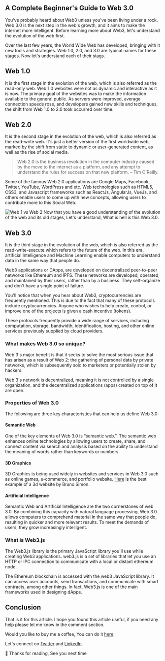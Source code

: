 ## A Complete Beginner's Guide to Web 3.0

You've probably heard about Web3 unless you've been living under a rock. Web 3.0 is the next step in the web's growth, and it aims to make the internet more intelligent. Before learning more about Web3, let's understand the evolution of the web first.  

Over the last few years, the World Wide Web has developed, bringing with it new tools and strategies. Web 1.0, 2.0, and 3.0 are typical names for these stages. Now let's understand each of their stags. 

## Web 1.0 
It is the first stage in the evolution of the web, which is also referred as the read-only web. Web 1.0 websites were not as dynamic and interactive as it is now. The primary goal of the websites was to make the information available to the general public. As servers were improved, average connection speeds rose, and developers gained new skills and techniques, the shift from Web 1.0 to 2.0 took occurred over time.

## Web 2.0
It is the second stage in the evolution of the web, which is also referred as the read-write web. It's just a better version of the first worldwide web, marked by the shift from static to dynamic or user-generated content, as well as the rise of social media.
>  Web 2.0 is the business revolution in the computer industry caused by the move to the internet as a platform, and any attempt to understand the rules for success on that new platform. – Tim O’Reilly.

Some of the famous Web 2.0 applications are Google Maps, Facebook, Twitter, YouTube, WordPress and etc. Web technologies such as HTML5, CSS3, and Javascript frameworks such as ReactJs, AngularJs, VueJs, and others enable users to come up with new concepts, allowing users to contribute more to this Social Web.

![Web 1 vs Web 2](https://cdn.hashnode.com/res/hashnode/image/upload/v1632656487492/qgE_ikRLKu.png)
Now that you have a good understanding of the evolution of the web and its old stages, Let's understand, What is hell is this Web 3.0. 

## Web 3.0
It is the third stage in the evolution of the web, which is also referred as the read-write-execute which refers to the future of the web.  In this era, artificial Intelligence and Machine Learning enable computers to understand data in the same way that people do.

Web3 applications or DApps, are developed on decentralized peer-to-peer networks like Ethereum and IPFS. These networks are developed, operated, and maintained by their users, rather than by a business. They self-organize and don't have a single point of failure.

You'll notice that when you hear about Web3, cryptocurrencies are frequently mentioned. This is due to the fact that many of these protocols include cryptocurrencies. Anyone who wishes to help create, control, or improve one of the projects is given a cash incentive (tokens). 

These protocols frequently provide a wide range of services, including computation, storage, bandwidth, identification, hosting, and other online services previously supplied by cloud providers.


### What makes Web 3.0 so unique?

Web 3's major benefit is that it seeks to solve the most serious issue that has arisen as a result of Web 2: the gathering of personal data by private networks, which is subsequently sold to marketers or potentially stolen by hackers.

Web 3's network is decentralized, meaning it is not controlled by a single organization, and the decentralized applications (apps) created on top of it are open.

### Properties of Web 3.0

The following are three key characteristics that can help us define Web 3.0:

#### Semantic Web
One of the key elements of Web 3.0 is “semantic web.”. The semantic web enhances online technologies by allowing users to create, share, and connect content via search and analysis based on the ability to understand the meaning of words rather than keywords or numbers.

#### 3D Graphics

3D Graphics is being used widely in websites and services in Web 3.0 such as online games, e-commerce, and portfolio website.  [Here](https://bruno-simon.com/)  is the best example of a 3d website by Bruno Simon. 

#### Artificial Intelligence

Semantic Web and Artificial Intelligence are the two cornerstones of web 3.0. By combining this capacity with natural language processing, Web 3.0 allows computers to comprehend material in the same way that people do, resulting in quicker and more relevant results. To meet the demands of users, they grow increasingly intelligent.

### What is Web3.js

The Web3.js library is the primary JavaScript library you'll use while creating Web3 applications. web3.js is a set of libraries that let you use an HTTP or IPC connection to communicate with a local or distant ethereum node.

The Ethereum blockchain is accessed with the web3 JavaScript library. It can access user accounts, send transactions, and communicate with smart contracts, among other things. In fact, Web3.js is one of the main frameworks used in designing dApps. 

## Conclusion

That is it for this article. I hope you found this article useful, if you need any help please let me know in the comment section. 

Would you like to buy me a coffee, You can do it [here](https://www.buymeacoffee.com/suhailkakar).

Let's connect on  [Twitter](https://twitter.com/suhailkakar)  and  [LinkedIn](https://www.linkedin.com/in/suhailkakar/). 

👋 Thanks for reading, See you next time

